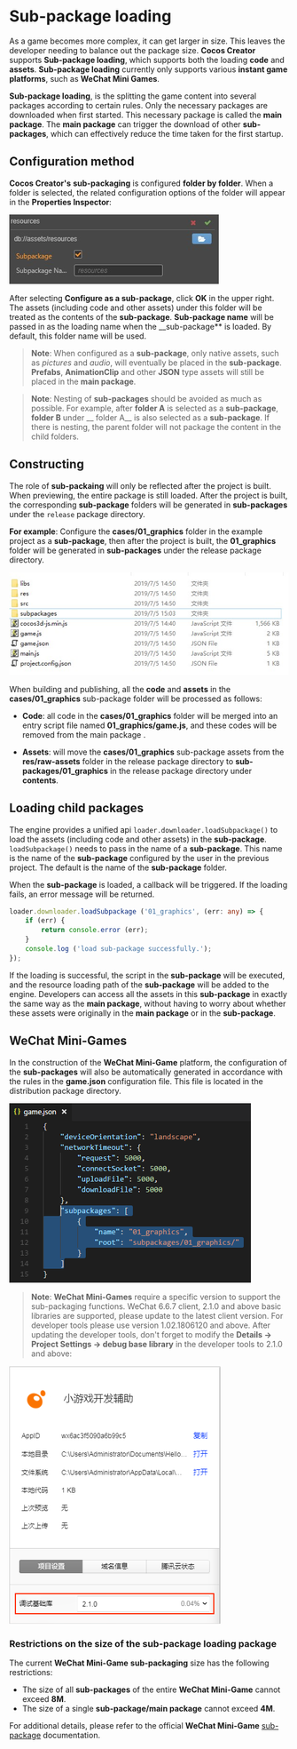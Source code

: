 # Sub-package loading

As a game becomes more complex, it can get larger in size. This leaves the developer needing to balance out the package size. __Cocos Creator__ supports **Sub-package loading**, which supports both the loading  __code__ and **assets**. __Sub-package loading__ currently only supports various __instant game platforms__, such as __WeChat Mini Games__.

__Sub-package loading__, is the splitting the game content into several packages according to certain rules. Only the necessary packages are downloaded when first started. This necessary package is called the **main package**. The __main package__ can trigger the download of other __sub-packages__, which can effectively reduce the time taken for the first startup.

## Configuration method

__Cocos Creator's__ __sub-packaging__ is configured __folder by folder__. When a folder is selected, the related configuration options of the folder will appear in the **Properties Inspector**:

![sub-package](./subpackage/subpackage.jpg)

After selecting **Configure as a sub-package**, click **OK** in the upper right. The assets (including code and other assets) under this folder will be treated as the contents of the __sub-package__. **Sub-package name** will be passed in as the loading name when the __sub-package** is loaded. By default, this folder name will be used.

> **Note**: When configured as a __sub-package__, only native assets, such as *pictures* and *audio*, will eventually be placed in the __sub-package__. __Prefabs__, __AnimationClip__ and other __JSON__ type assets will still be placed in the **main package**.

> **Note**: Nesting of __sub-packages__ should be avoided as much as possible. For example, after __folder A__ is selected as a __sub-package__, __folder B__ under __ folder A__ is also selected as a __sub-package__. If there is nesting, the parent folder will not package the content in the child folders.

## Constructing

The role of **sub-packaing** will only be reflected after the project is built. When previewing, the entire package is still loaded. After the project is built, the corresponding **sub-package** folders will be generated in **sub-packages** under the `release` package directory.

**For example**: Configure the **cases/01_graphics** folder in the example project as a **sub-package**, then after the project is built, the **01_graphics** folder will be generated in **sub-packages** under the release package directory.

![package](./subpackage/package.jpg)

When building and publishing, all the **code** and **assets** in the **cases/01_graphics** sub-package folder will be processed as follows:

  - **Code**: all code in the **cases/01_graphics** folder will be merged into an entry script file named **01_graphics/game.js**, and these codes will be removed from the main package .

  - **Assets**: will move the **cases/01_graphics** sub-package assets from the **res/raw-assets** folder in the release package directory to **sub-packages/01_graphics** in the release package directory under __contents__.

## Loading child packages

The engine provides a unified api `loader.downloader.loadSubpackage()` to load the assets (including code and other assets) in the **sub-package**. `loadSubpackage()` needs to pass in the name of a **sub-package**. This name is the name of the **sub-package** configured by the user in the previous project. The default is the name of the **sub-package** folder.

When the **sub-package** is loaded, a callback will be triggered. If the loading fails, an error message will be returned.

```typescript
loader.downloader.loadSubpackage ('01_graphics', (err: any) => {
    if (err) {
        return console.error (err);
    }
    console.log ('load sub-package successfully.');
});
```

If the loading is successful, the script in the **sub-package** will be executed, and the resource loading path of the **sub-package** will be added to the engine. Developers can access all the assets in this **sub-package** in exactly the same way as the **main package**, without having to worry about whether these assets were originally in the **main package** or in the **sub-package**.

## WeChat Mini-Games

In the construction of the __WeChat Mini-Game__ platform, the configuration of the **sub-packages** will also be automatically generated in accordance with the rules in the **game.json** configuration file. This file is located in the distribution package directory.

![profile](./subpackage/profile.png)

> **Note**: __WeChat Mini-Games__ require a specific version to support the sub-packaging functions. WeChat 6.6.7 client, 2.1.0 and above basic libraries are supported, please update to the latest client version. For developer tools please use version 1.02.1806120 and above. After updating the developer tools, don't forget to modify the **Details -> Project Settings -> debug base library** in the developer tools to 2.1.0 and above:

![subpackage2](./subpackage/subpackage2.png)

### Restrictions on the size of the sub-package loading package

The current **WeChat Mini-Game** **sub-packaging** size has the following restrictions:

  - The size of all **sub-packages** of the entire **WeChat Mini-Game** cannot exceed **8M**.
  - The size of a single **sub-package/main package** cannot exceed **4M**.

For additional details, please refer to the official **WeChat Mini-Game** [sub-package](https://developers.weixin.qq.com/minigame/dev/tutorial/base/sub-packages.html) documentation.
